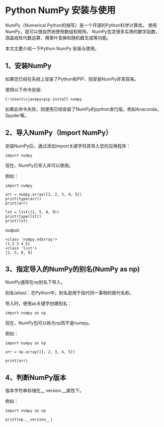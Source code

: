 # Python NumPy 安装与使用

NumPy（Numerical Python的缩写）是一个开源的Python科学计算库。
使用NumPy，就可以很自然地使用数组和矩阵。
NumPy包含很多实用的数学函数，涵盖线性代数运算、傅里叶变换和随机数生成等功能。

本文主要介绍一下Python NumPy 安装与使用。

## 1、安装NumPy
如果您已经在系统上安装了Python和PIP，则安装NumPy非常容易。

使用以下命令安装:
```text
C:\Users\cjavapy>pip install numpy
```

如果此命令失败，则使用已经安装了NumPy的python发行版，例如Anaconda，Spyder等。

## 2、导入NumPy（Import NumPy）
安装NumPy后，通过添加import关键字将其导入您的应用程序：
```text
import numpy
```

现在，NumPy已导入并可以使用。

例如：
```text
import numpy

arr = numpy.array([1, 2, 3, 4, 5])
print(type(arr))
print(arr)

lst = list((2, 5, 8, 9))
print(type(lst))
print(lst)
```
output:
```text
<class 'numpy.ndarray'>
[1 2 3 4 5]
<class 'list'>
[2, 5, 8, 9]
```

## 3、指定导入的NumPy的别名(NumPy as np)
NumPy通常在np别名下导入。

别名(alias)：在Python中，别名是用于指代同一事物的替代名称。

导入时，使用as关键字创建别名：
```text
import numpy as np
```

现在，NumPy包可以称为np而不是numpy。

例如：
```text
import numpy as np

arr = np.array([1, 2, 3, 4, 5])

print(arr)
```

## 4、判断NumPy版本
版本字符串存储在__ version __属性下。

例如：
```text
import numpy as np

print(np.__version__)
```
